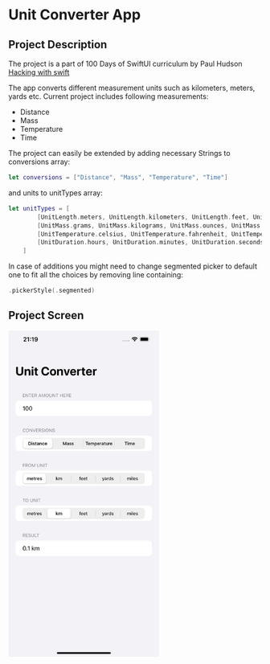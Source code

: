 # Unit Converter App

## Project Description

The project is a part of 100 Days of SwiftUI curriculum by Paul Hudson [Hacking with swift](https://www.hackingwithswift.com/100/swiftui)

The app converts different measurement units such as kilometers, meters, yards etc.
Current project includes following measurements:

- Distance
- Mass
- Temperature
- Time

The project can easily be extended by adding necessary Strings to conversions array:
```swift
let conversions = ["Distance", "Mass", "Temperature", "Time"]
```
and units to unitTypes array:
```swift
let unitTypes = [
        [UnitLength.meters, UnitLength.kilometers, UnitLength.feet, UnitLength.yards, UnitLength.miles],
        [UnitMass.grams, UnitMass.kilograms, UnitMass.ounces, UnitMass.pounds],
        [UnitTemperature.celsius, UnitTemperature.fahrenheit, UnitTemperature.kelvin],
        [UnitDuration.hours, UnitDuration.minutes, UnitDuration.seconds]
    ]
```
In case of additions you might need to change segmented picker to default one to fit all the choices by removing line containing:
```swift
.pickerStyle(.segmented)
```
## Project Screen

<img src="images/converter.png" width="300">

